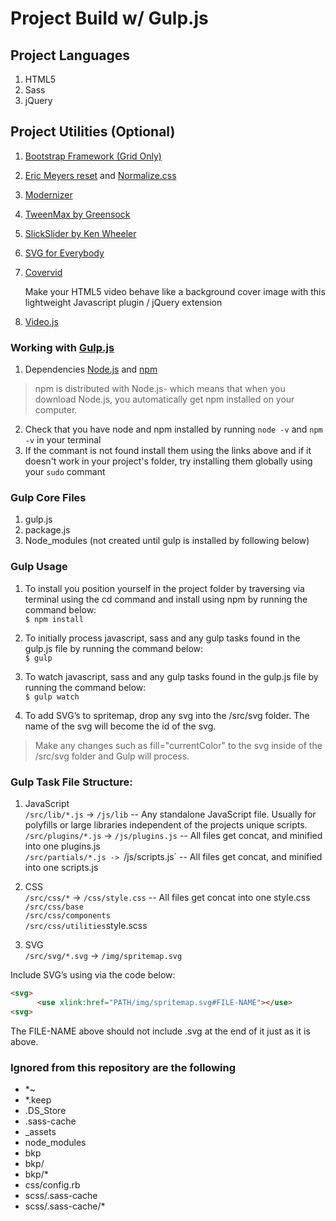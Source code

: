 # Project Build w/ Gulp.js

## Project Languages
1. HTML5
2. Sass
3. jQuery

## Project Utilities (Optional)
1. [Bootstrap Framework (Grid Only)](https://getbootstrap.com/docs/4.0/layout/grid/)
2. [Eric Meyers reset](https://meyerweb.com/eric/tools/css/reset/) and [Normalize.css](https://necolas.github.io/normalize.css/)
3. [Modernizer](https://modernizr.com/)
4. [TweenMax by Greensock](https://greensock.com/tweenmax)
5. [SlickSlider by Ken Wheeler](kenwheeler.github.io/slick/)
6. [SVG for Everybody](https://jonathantneal.github.io/svg4everybody/)
7. [Covervid](http://stefanerickson.github.io/covervid/)

   Make your HTML5 video behave like a background cover image with this lightweight Javascript plugin / jQuery extension 
8. [Video.js](http://videojs.com/)

### Working with [Gulp.js](https://gulpjs.com/)
1. Dependencies [Node.js](https://nodejs.org/en/) and [npm](https://www.npmjs.com/get-npm)
> npm is distributed with Node.js- which means that when you download Node.js, you automatically get npm installed on your computer.
2. Check that you have node and npm installed by running `node -v` and `npm -v` in your terminal
3. If the commant is not found install them using the links above and if it doesn't work in your project's folder, try installing them globally using your `sudo` commant

### Gulp Core Files
1. gulp.js
2. package.js
3. Node_modules (not created until gulp is installed by following below)

### Gulp Usage
1. To install you position yourself in the project folder by traversing via terminal using the cd command and install using npm by running the command below:<br />
`$ npm install`

2. To initially process javascript, sass and any gulp tasks found in the gulp.js file by running the command below:<br />
`$ gulp`

3. To watch javascript, sass and any gulp tasks found in the gulp.js file by running the command below:<br />
`$ gulp watch`

4. To add SVG’s to spritemap, drop any svg into the /src/svg folder. The name of the svg will become the id of the svg.<br />
> Make any changes such as fill="currentColor" to the svg inside of the /src/svg folder and Gulp will process.

### Gulp Task File Structure:

1. JavaScript<br />
`/src/lib/*.js` -> `/js/lib` -- Any standalone JavaScript file. Usually for polyfills or large libraries independent of the projects unique scripts.<br />
`/src/plugins/*.js` -> `/js/plugins.js` -- All files get concat, and minified into one plugins.js<br />
`/src/partials/*.js -> `/js/scripts.js` -- All files get concat, and minified into one scripts.js<br />

2. CSS<br />
`/src/css/*` -> `/css/style.css` -- All files get concat into one style.css<br />
`/src/css/base`<br />
`/src/css/components`<br />
`/src/css/utilities`style.scss <br />

3. SVG<br />
`/src/svg/*.svg` -> `/img/spritemap.svg`<br />

Include SVG’s using via the code below:
``` html
<svg>
      <use xlink:href="PATH/img/spritemap.svg#FILE-NAME"></use>
<svg>
```
The FILE-NAME above should not include .svg at the end of it just as it is above.

### Ignored from this repository are the following
- *~
- *.keep
- .DS_Store
- .sass-cache
- _assets
- node_modules
- bkp
- bkp/
- bkp/*
- css/config.rb
- scss/.sass-cache
- scss/.sass-cache/*
